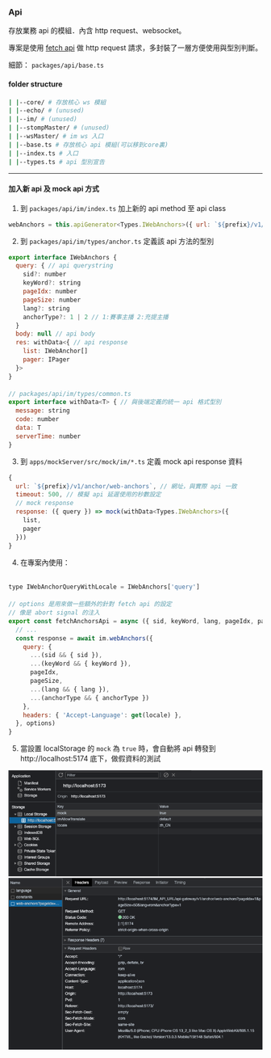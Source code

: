 ### Api

存放業務 api 的模組．內含 http request、websocket。

專案是使用 [fetch api](https://developer.mozilla.org/zh-TW/docs/Web/API/Fetch_API/Using_Fetch) 做 http request 請求，多封裝了一層方便使用與型別判斷。

細節： `packages/api/base.ts`

#### folder structure

```bash
| |--core/ # 存放核心 ws 模組
| |--echo/ # (unused)
| |--im/ # (unused)
| |--stompMaster/ # (unused)
| |--wsMaster/ # im ws 入口
| |--base.ts # 存放核心 api 模組(可以移到core裏)
| |--index.ts # 入口
| |--types.ts # api 型別宣告
```

---

#### 加入新 api 及 mock api 方式

1. 到 `packages/api/im/index.ts` 加上新的 api method 至 api class
```javascript
webAnchors = this.apiGenerator<Types.IWebAnchors>({ url: `${prefix}/v1/anchor/web-anchors` })
```
2. 到 `packages/api/im/types/anchor.ts` 定義該 api 方法的型別
```javascript
export interface IWebAnchors {
  query: { // api querystring
    sid?: number
    keyWord?: string
    pageIdx: number
    pageSize: number
    lang?: string
    anchorType?: 1 | 2 // 1:賽事主播 2:充提主播
  }
  body: null // api body
  res: withData<{ // api response
    list: IWebAnchor[]
    pager: IPager
  }>
}

// packages/api/im/types/common.ts
export interface withData<T> { // 與後端定義的統一 api 格式型別
  message: string
  code: number
  data: T
  serverTime: number
}
```

3. 到 `apps/mockServer/src/mock/im/*.ts` 定義 mock api response 資料
```javascript
{
  url: `${prefix}/v1/anchor/web-anchors`, // 網址，與實際 api 一致
  timeout: 500, // 模擬 api 延遲使用的秒數設定
  // mock response
  response: ({ query }) => mock(withData<Types.IWebAnchors>({
    list,
    pager
  }))
}
```

4. 在專案內使用：
```javascript

type IWebAnchorQueryWithLocale = IWebAnchors['query']

// options 是用來做一些額外的針對 fetch api 的設定
// 像是 abort signal 的注入
export const fetchAnchorsApi = async ({ sid, keyWord, lang, pageIdx, pageSize, anchorType }: IWebAnchorQueryWithLocale, options?: any) => {
  // ...
  const response = await im.webAnchors({
    query: {
      ...(sid && { sid }),
      ...(keyWord && { keyWord }),
      pageIdx,
      pageSize,
      ...(lang && { lang }),
      ...(anchorType && { anchorType })
    },
    headers: { 'Accept-Language': get(locale) },
  }, options)
}
```

5. 當設置 localStorage 的 `mock` 為 `true` 時，會自動將 api 轉發到 http://localhost:5174 底下，做假資料的測試

![mock-setting](./images/mock-setting.png)
![mock-api](./images/mock-api.png)
